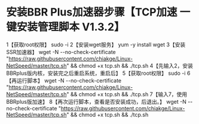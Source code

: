 # 安装BBR Plus加速器步骤【TCP加速 一键安装管理脚本 V1.3.2】
1【获取root权限】
sudo -i
2【安装wget服务】
yum -y install wget
3【安装SSR加速器】
wget -N --no-check-certificate "https://raw.githubusercontent.com/chiakge/Linux-NetSpeed/master/tcp.sh" && chmod +x tcp.sh && ./tcp.sh
4【先输入2，安装 BBRplus版内核，安装完之后重启系统，重启后】
5【获取root权限】
sudo -i
6【再运行脚本】
wget -N --no-check-certificate "https://raw.githubusercontent.com/chiakge/Linux-NetSpeed/master/tcp.sh" && chmod +x tcp.sh && ./tcp.sh
7【输入7，使用BBRplus版加速】
8【再次运行脚本，查看是否安装成功，后退出。】
wget -N --no-check-certificate "https://raw.githubusercontent.com/chiakge/Linux-NetSpeed/master/tcp.sh" && chmod +x tcp.sh && ./tcp.sh

